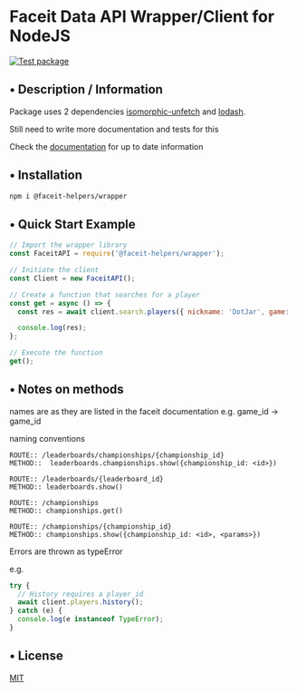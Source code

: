 # Faceit Data API Wrapper/Client for NodeJS

[![Test package](https://github.com/faceit-helpers/wrapper/actions/workflows/test.js.yml/badge.svg?branch=main)](https://github.com/faceit-helpers/wrapper/actions/workflows/test.js.yml)

## • Description / Information

Package uses 2 dependencies [isomorphic-unfetch](https://www.npmjs.com/package/isomorphic-unfetch) and [lodash](https://www.npmjs.com/package/lodash).

Still need to write more documentation and tests for this

Check the [documentation](https://developers.faceit.com/docs/tools/data-api)
for up to date information

## • Installation

```bash
npm i @faceit-helpers/wrapper
```

## • Quick Start Example

```javascript
// Import the wrapper library
const FaceitAPI = require('@faceit-helpers/wrapper');

// Initiate the client
const Client = new FaceitAPI();

// Create a function that searches for a player
const get = async () => {
  const res = await client.search.players({ nickname: 'DotJar', game: 'csgo', country: 'nl' });

  console.log(res);
};

// Execute the function
get();
```

## • Notes on methods

names are as they are listed in the faceit documentation
e.g. game_id -> game_id

naming conventions

```
ROUTE:: /leaderboards/championships/{championship_id}
METHOD::  leaderboards.championships.show({championship_id: <id>})
```

```
​ROUTE:: /leaderboards​/{leaderboard_id}
METHOD:: leaderboards.show()
```

```
ROUTE:: /championships
METHOD:: championships.get()
```

```
ROUTE:: /championships/{championship_id}
METHOD:: championships.show({championship_id: <id>, <params>})
```

Errors are thrown as typeError

e.g.

```javascript
try {
  // History requires a player_id
  await client.players.history();
} catch (e) {
  console.log(e instanceof TypeError);
}
```

## • License

[MIT](LICENSE)
